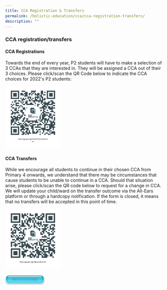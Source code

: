 ```yaml
---
title: CCA Registration & Transfers
permalink: /holistic-education/cca/cca-registration-transfers/
description: ""
---
```

### **CCA registration/transfers**
#### **CCA Registrations**
Towards the end of every year, P2 students will have to make a selection of 3 CCAs that they are interested in. They will be assigned a CCA out of their 3 choices. Please click/scan the QR Code below to indicate the CCA choices for 2022's P2 students:

<p><a href="https://form.gov.sg/63611a4fb9e6150011fe7f53">  
<img style="width:35%" src="/images/ccaregistration.png">  
</a></p>

#### **CCA Transfers**

While we encourage all students to continue in their chosen CCA from Primary 4 onwards, we understand that there may be circumstances that cause students to be unable to continue in a CCA. Should that situation arise, please click/scan the QR code below to request for a change in CCA. We will update your child/ward on the transfer outcome via the All-Ears platform or through a hardcopy notification. If the form is closed, it means that no transfers will be accepted in this point of time.

<p><a href="https://form.gov.sg/6346c8a7283e4d001134ff52">  
<img style="width:35%" src="/images/ccatransfer.png">  
</a></p>

<p><a href="https://staging.dumgjq4ikmf5k.amplifyapp.com/holistic-education/cca/">  
<img style="width:25%" src="/images/backtocca.jpg">  
</a></p>